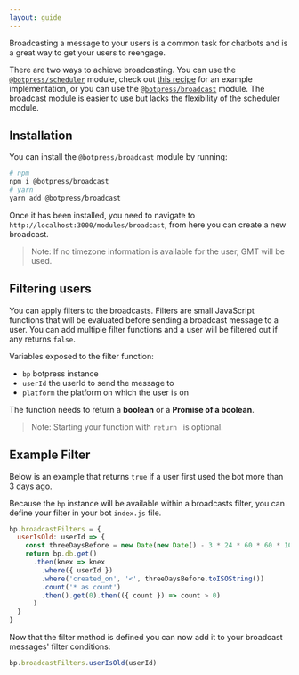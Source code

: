```yaml
---
layout: guide
---
```


Broadcasting a message to your users is a common task for chatbots and is a great way to get your users to reengage. 

There are two ways to achieve broadcasting. You can use the [`@botpress/scheduler`](https://github.com/botpress/botpress/tree/master/packages/functionals/botpress-scheduler) module, check out [this recipe](/docs/latest/recipes/scheduling/) for an example implementation, or you can use the [`@botpress/broadcast`](https://github.com/botpress/botpress/tree/master/packages/functionals/botpress-broadcast) module. The broadcast module is easier to use but lacks the flexibility of the scheduler module.

## Installation 

You can install the `@botpress/broadcast` module by running:
```bash
# npm 
npm i @botpress/broadcast
# yarn
yarn add @botpress/broadcast
```
Once it has been installed, you need to navigate to `http://localhost:3000/modules/broadcast`, from here you can create a new broadcast.

> Note: If no timezone information is available for the user, GMT will be used.

## Filtering users

You can apply filters to the broadcasts. Filters are small JavaScript functions that will be evaluated before sending a broadcast message to a user. You can add multiple filter functions and a user will be filtered out if any returns `false`.

Variables exposed to the filter function:
- `bp` botpress instance
- `userId` the userId to send the message to
- `platform` the platform on which the user is on

The function needs to return a **boolean** or a **Promise of a boolean**.

> Note: Starting your function with `return ` is optional.

## Example Filter

Below is an example that returns `true` if a user first used the bot more than 3 days ago. 

Because the `bp` instance will be available within a broadcasts filter, you can define your filter in your bot `index.js` file.

```js
bp.broadcastFilters = {
  userIsOld: userId => {
    const threeDaysBefore = new Date(new Date() - 3 * 24 * 60 * 60 * 1000)
    return bp.db.get()
      .then(knex => knex
        .where({ userId })
        .where('created_on', '<', threeDaysBefore.toISOString())
        .count('* as count')
        .then().get(0).then(({ count }) => count > 0)
      )
  }
}
```

Now that the filter method is defined you can now add it to your broadcast messages' filter conditions:
```js
bp.broadcastFilters.userIsOld(userId)
```
